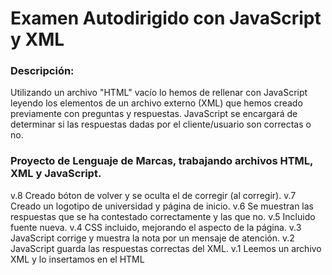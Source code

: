 # Examen Autodirigido con JavaScript y XML
### Descripción:
Utilizando un archivo "HTML" vacío lo hemos de rellenar con JavaScript leyendo los elementos de un archivo externo (XML) que hemos creado previamente con preguntas y respuestas.
JavaScript se encargará de determinar si las respuestas dadas por el cliente/usuario son correctas o no.


### Proyecto de Lenguaje de Marcas, trabajando archivos HTML, XML y JavaScript.
v.8 Creado bóton de volver y se oculta el de corregir (al corregir).
v.7 Creado un logotipo de universidad y página de inicio.
v.6 Se muestran las respuestas que se ha contestado correctamente y las que no.
v.5 Incluido fuente nueva.
v.4 CSS incluido, mejorando el aspecto de la página.
v.3 JavaScript corrige y muestra la nota por un mensaje de atención.
v.2 JavaScript guarda las respuestas correctas del XML.
v.1 Leemos un archivo XML y lo insertamos en el HTML
